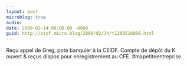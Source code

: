 ```yaml
---
layout: post
microblog: true
audio: 
date: 2009-02-14 00:00:00 -0000
guid: http://xtof.micro.blog/2009/02/14/t1209516098.html
---
```

Reçu appel de Greg, pote banquier à la CEIDF. Compte de dépôt du K ouvert &amp; reçus dispos pour enregistrement au CFE. #mapetiteentreprise
